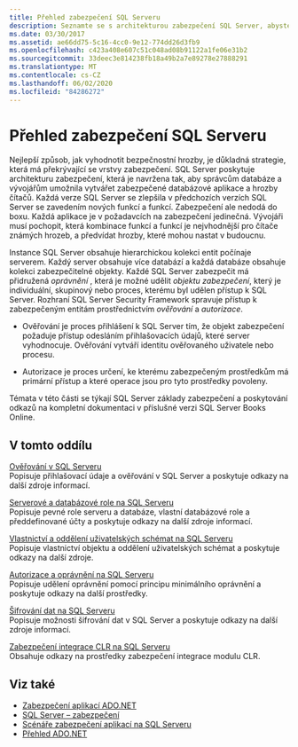 ```yaml
---
title: Přehled zabezpečení SQL Serveru
description: Seznamte se s architekturou zabezpečení SQL Server, abyste zjistili, které funkce a funkce čítače označují známé hrozby a předvídat budoucí hrozby.
ms.date: 03/30/2017
ms.assetid: ae66dd75-5c16-4cc0-9e12-774dd26d3fb9
ms.openlocfilehash: c423a408e607c51c048ad08b91122a1fe06e31b2
ms.sourcegitcommit: 33deec3e814238fb18a49b2a7e89278e27888291
ms.translationtype: MT
ms.contentlocale: cs-CZ
ms.lasthandoff: 06/02/2020
ms.locfileid: "84286272"
---
```

# <a name="overview-of-sql-server-security"></a>Přehled zabezpečení SQL Serveru
Nejlepší způsob, jak vyhodnotit bezpečnostní hrozby, je důkladná strategie, která má překrývající se vrstvy zabezpečení. SQL Server poskytuje architekturu zabezpečení, která je navržena tak, aby správcům databáze a vývojářům umožnila vytvářet zabezpečené databázové aplikace a hrozby čítačů. Každá verze SQL Server se zlepšila v předchozích verzích SQL Server se zavedením nových funkcí a funkcí. Zabezpečení ale nedodá do boxu. Každá aplikace je v požadavcích na zabezpečení jedinečná. Vývojáři musí pochopit, která kombinace funkcí a funkcí je nejvhodnější pro čítače známých hrozeb, a předvídat hrozby, které mohou nastat v budoucnu.  
  
 Instance SQL Server obsahuje hierarchickou kolekci entit počínaje serverem. Každý server obsahuje více databází a každá databáze obsahuje kolekci zabezpečitelné objekty. Každé SQL Server zabezpečit má přidružená *oprávnění* , která je možné udělit *objektu zabezpečení*, který je individuální, skupinový nebo proces, kterému byl udělen přístup k SQL Server. Rozhraní SQL Server Security Framework spravuje přístup k zabezpečeným entitám prostřednictvím *ověřování* a *autorizace*.  
  
- Ověřování je proces přihlášení k SQL Server tím, že objekt zabezpečení požaduje přístup odesláním přihlašovacích údajů, které server vyhodnocuje. Ověřování vytváří identitu ověřovaného uživatele nebo procesu.  
  
- Autorizace je proces určení, ke kterému zabezpečeným prostředkům má primární přístup a které operace jsou pro tyto prostředky povoleny.  
  
 Témata v této části se týkají SQL Server základy zabezpečení a poskytování odkazů na kompletní dokumentaci v příslušné verzi SQL Server Books Online.  
  
## <a name="in-this-section"></a>V tomto oddílu  
 [Ověřování v SQL Serveru](authentication-in-sql-server.md)  
 Popisuje přihlašovací údaje a ověřování v SQL Server a poskytuje odkazy na další zdroje informací.  
  
 [Serverové a databázové role na SQL Serveru](server-and-database-roles-in-sql-server.md)  
 Popisuje pevné role serveru a databáze, vlastní databázové role a předdefinované účty a poskytuje odkazy na další zdroje informací.  
  
 [Vlastnictví a oddělení uživatelských schémat na SQL Serveru](ownership-and-user-schema-separation-in-sql-server.md)  
 Popisuje vlastnictví objektu a oddělení uživatelských schémat a poskytuje odkazy na další zdroje.  
  
 [Autorizace a oprávnění na SQL Serveru](authorization-and-permissions-in-sql-server.md)  
 Popisuje udělení oprávnění pomocí principu minimálního oprávnění a poskytuje odkazy na další prostředky.  
  
 [Šifrování dat na SQL Serveru](data-encryption-in-sql-server.md)  
 Popisuje možnosti šifrování dat v SQL Server a poskytuje odkazy na další zdroje informací.  
  
 [Zabezpečení integrace CLR na SQL Serveru](clr-integration-security-in-sql-server.md)  
 Obsahuje odkazy na prostředky zabezpečení integrace modulu CLR.  
  
## <a name="see-also"></a>Viz také

- [Zabezpečení aplikací ADO.NET](../securing-ado-net-applications.md)
- [SQL Server – zabezpečení](sql-server-security.md)
- [Scénáře zabezpečení aplikací na SQL Serveru](application-security-scenarios-in-sql-server.md)
- [Přehled ADO.NET](../ado-net-overview.md)
